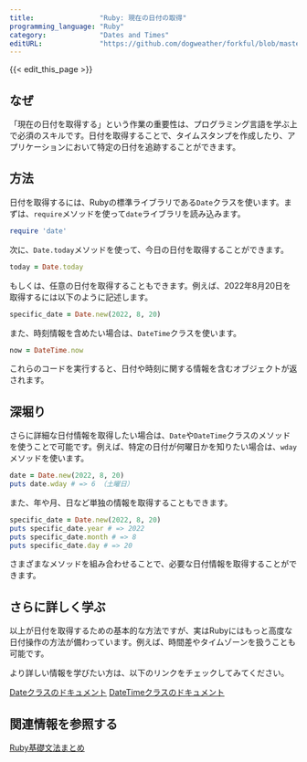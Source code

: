```yaml
---
title:                "Ruby: 現在の日付の取得"
programming_language: "Ruby"
category:             "Dates and Times"
editURL:              "https://github.com/dogweather/forkful/blob/master/content/ja/ruby/getting-the-current-date.md"
---
```


{{< edit_this_page >}}

## なぜ
「現在の日付を取得する」という作業の重要性は、プログラミング言語を学ぶ上で必須のスキルです。日付を取得することで、タイムスタンプを作成したり、アプリケーションにおいて特定の日付を追跡することができます。

## 方法
日付を取得するには、Rubyの標準ライブラリである`Date`クラスを使います。まずは、`require`メソッドを使って`date`ライブラリを読み込みます。

```Ruby
require 'date'

```

次に、`Date.today`メソッドを使って、今日の日付を取得することができます。

```Ruby
today = Date.today
```

もしくは、任意の日付を取得することもできます。例えば、2022年8月20日を取得するには以下のように記述します。

```Ruby
specific_date = Date.new(2022, 8, 20)
```

また、時刻情報を含めたい場合は、`DateTime`クラスを使います。

```Ruby
now = DateTime.now
```

これらのコードを実行すると、日付や時刻に関する情報を含むオブジェクトが返されます。

## 深堀り
さらに詳細な日付情報を取得したい場合は、`Date`や`DateTime`クラスのメソッドを使うことで可能です。例えば、特定の日付が何曜日かを知りたい場合は、`wday`メソッドを使います。

```Ruby
date = Date.new(2022, 8, 20)
puts date.wday # => 6 （土曜日）
```

また、年や月、日など単独の情報を取得することもできます。

```Ruby
specific_date = Date.new(2022, 8, 20)
puts specific_date.year # => 2022
puts specific_date.month # => 8
puts specific_date.day # => 20
```

さまざまなメソッドを組み合わせることで、必要な日付情報を取得することができます。

## さらに詳しく学ぶ
以上が日付を取得するための基本的な方法ですが、実はRubyにはもっと高度な日付操作の方法が備わっています。例えば、時間差やタイムゾーンを扱うことも可能です。

より詳しい情報を学びたい方は、以下のリンクをチェックしてみてください。

[Dateクラスのドキュメント](https://ruby-doc.org/stdlib/libdoc/date/rdoc/Date.html)
[DateTimeクラスのドキュメント](https://ruby-doc.org/stdlib/libdoc/date/rdoc/DateTime.html)

## 関連情報を参照する
[Ruby基礎文法まとめ](https://qiita.com/yatnnn/items/f6defe1ff96d9a2faf56)